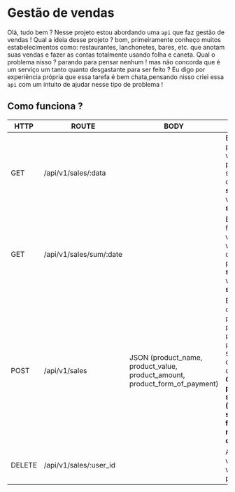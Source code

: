 # Gestão de vendas
 
Olá, tudo bem ? Nesse projeto estou abordando uma `api` que faz gestão de vendas ! Qual a ideia desse projeto ? bom, primeiramente conheço muitos estabelecimentos
como: restaurantes, lanchonetes, bares, etc. que anotam suas vendas e fazer as
contas totalmente usando folha e caneta. Qual o problema nisso ? parando para pensar nenhum ! mas não concorda que é um serviço um tanto quanto desgastante para ser feito ? Eu digo por experiência própria que essa tarefa é bem chata,pensando nisso criei essa `api` com um intuito de ajudar nesse tipo de problema !
 
## Como funciona ?
 
HTTP | ROUTE | BODY | DESCRIÇÃO |
| --- | ------ | ------ |  ------ |
| GET | /api/v1/sales/:data | | Esta rota serve para pegar os dados das vendas cujo a data é passada como parâmetro será retornado os dados das vendas **statusCode(200)OK** se vazio, será retornado **statusCode(204)**
| GET | /api/v1/sales/sum/:date | | Esta rota foi criada para fazer a conta de todas as vendas retornando o valor total das vendas da data enviada por parâmetro **statusCode(200)OK** se vazio, será retornado **statusCode(204)**
| POST | /api/v1/sales | JSON (product_name, product_value, product_amount, product_form_of_payment) | Esta rota é a de criação das vendas do dia,  `product_name`, `product_value`, `product_amount`, `product_form_of_payment`, são os dados obrigatórios para a rota de criação de vendas **OBS. a forma de pagamento foi feita para ser um `ENUM` ele suporta (Cartão, Dinheiro, Pix) sei que existem outras formas de pagamentos mas essas são as mais comuns**
| DELETE | /api/v1/sales/:user_id | | A rota de deleção de vendas é para deletar a venda cujo `id` é passado por parâmetro.

